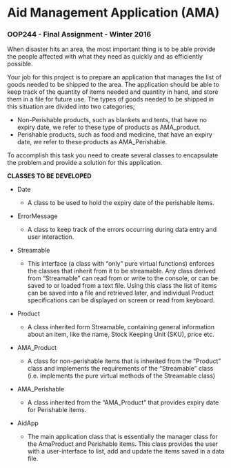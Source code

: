 # Aid Management Application (AMA)

### OOP244 - Final Assignment - Winter 2016

When disaster hits an area, the most important thing is to be able provide the people affected with what they need as quickly and as efficiently possible.

Your job for this project is to prepare an application that manages the list of goods needed to be shipped to the area. The application should be able to keep track of the quantity of items needed and quantity in hand, and store them in a file for future use. The types of goods needed to be shipped in this situation are divided into two categories;

- Non-Perishable products, such as blankets and tents, that have no expiry date, we refer to these type of products as AMA_product.
- Perishable products, such as food and medicine, that have an expiry date, we refer to these products as AMA_Perishable.

To accomplish this task you need to create several classes to encapsulate the problem and provide a solution for this application.


**CLASSES TO BE DEVELOPED**

- Date
  * A class to be used to hold the expiry date of the perishable items.

- ErrorMessage
  * A class to keep track of the errors occurring during data entry and user interaction.
  
- Streamable
  * This interface (a class with “only” pure virtual functions) enforces the classes that inherit from it to be streamable. Any class derived from “Streamable” can read from or write to the console, or can be saved to or loaded from a text file.
Using this class the list of items can be saved into a file and retrieved later, and individual Product specifications can be displayed on screen or read from keyboard.

- Product
  * A class inherited form Streamable, containing general information about an item, like the name, Stock Keeping Unit (SKU), price etc.

- AMA_Product
  * A class for non-perishable items that is inherited from the “Product” class and implements the requirements of the “Streamable” class (i.e. implements the pure virtual methods of the Streamable class)

- AMA_Perishable
  * A class inherited from the “AMA_Product” that provides expiry date for Perishable items.

- AidApp
  * The main application class that is essentially the manager class for the AmaProduct and Perishable items. This class provides the user with a user-interface to list, add and update the items saved in a data file.
